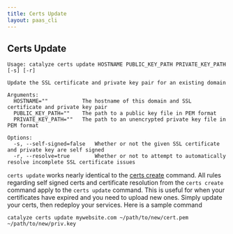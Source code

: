 ```yaml
---
title: Certs Update
layout: paas_cli
---
```


## Certs Update

```
Usage: catalyze certs update HOSTNAME PUBLIC_KEY_PATH PRIVATE_KEY_PATH [-s] [-r]

Update the SSL certificate and private key pair for an existing domain

Arguments:
  HOSTNAME=""           The hostname of this domain and SSL certificate and private key pair
  PUBLIC_KEY_PATH=""    The path to a public key file in PEM format
  PRIVATE_KEY_PATH=""   The path to an unencrypted private key file in PEM format

Options:
  -s, --self-signed=false   Whether or not the given SSL certificate and private key are self signed
  -r, --resolve=true        Whether or not to attempt to automatically resolve incomplete SSL certificate issues
```

`certs update` works nearly identical to the [certs create](/paas/paas-cli-reference/#certs-create) command. All rules regarding self signed certs and certificate resolution from the `certs create` command apply to the `certs update` command. This is useful for when your certificates have expired and you need to upload new ones. Simply update your certs, then redeploy your services. Here is a sample command

```
catalyze certs update mywebsite.com ~/path/to/new/cert.pem ~/path/to/new/priv.key
```
